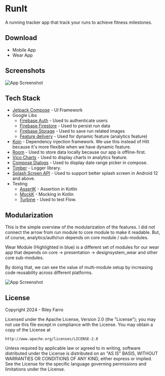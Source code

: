 
# RunIt

A running tracker app that track your runs to achieve fitness milestones.


## Download

- Mobile App
- Wear App
## Screenshots

![App Screenshot](https://via.placeholder.com/468x300?text=App+Screenshot+Here)
## Tech Stack

- [Jetpack Compose](https://developer.android.com/jetpack/compose) - UI Framework
- Google Libs
    - [Firebase Auth](https://firebase.google.com/docs/auth/android/start) - Used to authenticate users
    - [Firebase Firestore](https://firebase.google.com/docs/firestore/quickstart) - Used to persist run data
    - [Firebase Storage](https://firebase.google.com/docs/storage/android/start) - Used to save run related images
    - [Feature delivery](https://developer.android.com/guide/playcore/feature-delivery) - Used for dynamic feature (analytics feature)
- [Koin](https://insert-koin.io/docs/setup/koin/) - Dependency injection framework. We use this instead of Hilt because it's more flexible when we have dynamic feature.
- [Room](https://developer.android.com/training/data-storage/room) - Used to store data locally because our app is offline-first.
- [Vico Charts](https://github.com/patrykandpatrick/vico) - Used to display charts in analytics feature.
- [Compose Dialogs](https://github.com/maxkeppeler/sheets-compose-dialogs) - Used to display date range picker in compose.
- [Timber](https://github.com/JakeWharton/timber) - Logger library.
- [Splash Screen API](https://developer.android.com/develop/ui/views/launch/splash-screen/migrate) - Used to support better splash screen in Android 12 and above.
- Testing
    - [AssertK](https://github.com/willowtreeapps/assertk) - Assertion in Kotlin
    - [MockK](https://github.com/mockk/mockk) - Mocking in Kotlin
    - [Turbine](https://github.com/cashapp/turbine) - Used to test Flow.
## Modularization

This is the simple overview of the modularization of the features. I did not connect the arrow from run module to core module to make it readable. But, of course, analytics/auth/run depends on core module / sub-modules.

Wear Module (Highlighted in blue) is a different set of modules for our wear app that depends on core -> presentation -> designsystem_wear and other core sub-modules.

By doing that, we can see the value of multi-module setup by increasing code reusability across different platforms.

![App Screenshot](https://github.com/riley0521/RunIt/tree/master/images/modularization.png)
## License

Copyright 2024 - Riley Farro

Licensed under the Apache License, Version 2.0 (the "License");
you may not use this file except in compliance with the License.
You may obtain a copy of the License at

    http://www.apache.org/licenses/LICENSE-2.0

Unless required by applicable law or agreed to in writing, software
distributed under the License is distributed on an "AS IS" BASIS,
WITHOUT WARRANTIES OR CONDITIONS OF ANY KIND, either express or implied.
See the License for the specific language governing permissions and
limitations under the License.

